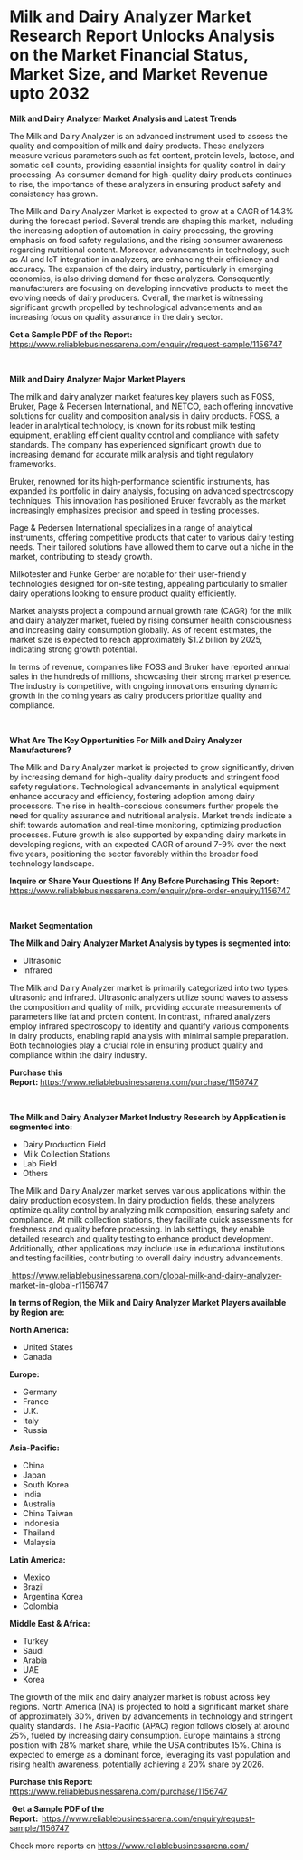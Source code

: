 <p><h1>Milk and Dairy Analyzer Market Research Report Unlocks Analysis on the Market Financial Status, Market Size, and Market Revenue upto 2032</h1></p><p><strong>Milk and Dairy Analyzer Market Analysis and Latest Trends</strong></p>
<p><p>The Milk and Dairy Analyzer is an advanced instrument used to assess the quality and composition of milk and dairy products. These analyzers measure various parameters such as fat content, protein levels, lactose, and somatic cell counts, providing essential insights for quality control in dairy processing. As consumer demand for high-quality dairy products continues to rise, the importance of these analyzers in ensuring product safety and consistency has grown.</p><p>The Milk and Dairy Analyzer Market is expected to grow at a CAGR of 14.3% during the forecast period. Several trends are shaping this market, including the increasing adoption of automation in dairy processing, the growing emphasis on food safety regulations, and the rising consumer awareness regarding nutritional content. Moreover, advancements in technology, such as AI and IoT integration in analyzers, are enhancing their efficiency and accuracy. The expansion of the dairy industry, particularly in emerging economies, is also driving demand for these analyzers. Consequently, manufacturers are focusing on developing innovative products to meet the evolving needs of dairy producers. Overall, the market is witnessing significant growth propelled by technological advancements and an increasing focus on quality assurance in the dairy sector.</p></p>
<p><strong>Get a Sample PDF of the Report:&nbsp;</strong> <a href="https://www.reliablebusinessarena.com/enquiry/request-sample/1156747?utm_campaign=2805&utm_medium=2&utm_source=Github&utm_content=ia&utm_term=21032025&utm_id=milk-and-dairy-analyzer">https://www.reliablebusinessarena.com/enquiry/request-sample/1156747</a></p>
<p>&nbsp;</p>
<p><strong>Milk and Dairy Analyzer Major Market Players</strong></p>
<p><p>The milk and dairy analyzer market features key players such as FOSS, Bruker, Page & Pedersen International, and NETCO, each offering innovative solutions for quality and composition analysis in dairy products. FOSS, a leader in analytical technology, is known for its robust milk testing equipment, enabling efficient quality control and compliance with safety standards. The company has experienced significant growth due to increasing demand for accurate milk analysis and tight regulatory frameworks.</p><p>Bruker, renowned for its high-performance scientific instruments, has expanded its portfolio in dairy analysis, focusing on advanced spectroscopy techniques. This innovation has positioned Bruker favorably as the market increasingly emphasizes precision and speed in testing processes.</p><p>Page & Pedersen International specializes in a range of analytical instruments, offering competitive products that cater to various dairy testing needs. Their tailored solutions have allowed them to carve out a niche in the market, contributing to steady growth.</p><p>Milkotester and Funke Gerber are notable for their user-friendly technologies designed for on-site testing, appealing particularly to smaller dairy operations looking to ensure product quality efficiently. </p><p>Market analysts project a compound annual growth rate (CAGR) for the milk and dairy analyzer market, fueled by rising consumer health consciousness and increasing dairy consumption globally. As of recent estimates, the market size is expected to reach approximately $1.2 billion by 2025, indicating strong growth potential.</p><p>In terms of revenue, companies like FOSS and Bruker have reported annual sales in the hundreds of millions, showcasing their strong market presence. The industry is competitive, with ongoing innovations ensuring dynamic growth in the coming years as dairy producers prioritize quality and compliance.</p></p>
<p>&nbsp;</p>
<p><strong>What Are The Key Opportunities For Milk and Dairy Analyzer Manufacturers?</strong></p>
<p><p>The Milk and Dairy Analyzer market is projected to grow significantly, driven by increasing demand for high-quality dairy products and stringent food safety regulations. Technological advancements in analytical equipment enhance accuracy and efficiency, fostering adoption among dairy processors. The rise in health-conscious consumers further propels the need for quality assurance and nutritional analysis. Market trends indicate a shift towards automation and real-time monitoring, optimizing production processes. Future growth is also supported by expanding dairy markets in developing regions, with an expected CAGR of around 7-9% over the next five years, positioning the sector favorably within the broader food technology landscape.</p></p>
<p><strong>Inquire or Share Your Questions If Any Before Purchasing This Report:</strong> <a href="https://www.reliablebusinessarena.com/enquiry/pre-order-enquiry/1156747?utm_campaign=2805&utm_medium=2&utm_source=Github&utm_content=ia&utm_term=21032025&utm_id=milk-and-dairy-analyzer">https://www.reliablebusinessarena.com/enquiry/pre-order-enquiry/1156747</a></p>
<p>&nbsp;</p>
<p><strong>Market Segmentation</strong></p>
<p><strong>The Milk and Dairy Analyzer Market Analysis by types is segmented into:</strong></p>
<p><ul><li>Ultrasonic</li><li>Infrared</li></ul></p>
<p><p>The Milk and Dairy Analyzer market is primarily categorized into two types: ultrasonic and infrared. Ultrasonic analyzers utilize sound waves to assess the composition and quality of milk, providing accurate measurements of parameters like fat and protein content. In contrast, infrared analyzers employ infrared spectroscopy to identify and quantify various components in dairy products, enabling rapid analysis with minimal sample preparation. Both technologies play a crucial role in ensuring product quality and compliance within the dairy industry.</p></p>
<p><strong>Purchase this Report:&nbsp;</strong><a href="https://www.reliablebusinessarena.com/purchase/1156747?utm_campaign=2805&utm_medium=2&utm_source=Github&utm_content=ia&utm_term=21032025&utm_id=milk-and-dairy-analyzer">https://www.reliablebusinessarena.com/purchase/1156747</a></p>
<p>&nbsp;</p>
<p><strong>The Milk and Dairy Analyzer Market Industry Research by Application is segmented into:</strong></p>
<p><ul><li>Dairy Production Field</li><li>Milk Collection Stations</li><li>Lab Field</li><li>Others</li></ul></p>
<p><p>The Milk and Dairy Analyzer market serves various applications within the dairy production ecosystem. In dairy production fields, these analyzers optimize quality control by analyzing milk composition, ensuring safety and compliance. At milk collection stations, they facilitate quick assessments for freshness and quality before processing. In lab settings, they enable detailed research and quality testing to enhance product development. Additionally, other applications may include use in educational institutions and testing facilities, contributing to overall dairy industry advancements.</p></p>
<p><a href="https://www.reliablebusinessarena.com/global-milk-and-dairy-analyzer-market-in-global-r1156747?utm_campaign=2805&utm_medium=2&utm_source=Github&utm_content=ia&utm_term=21032025&utm_id=milk-and-dairy-analyzer">&nbsp;https://www.reliablebusinessarena.com/global-milk-and-dairy-analyzer-market-in-global-r1156747</a></p>
<p><strong>In terms of Region, the Milk and Dairy Analyzer Market Players available by Region are:</strong></p>
<p>
    <p> <strong> North America: </strong>
        <ul>
            <li>United States</li>
            <li>Canada</li>
        </ul>
        </p> 
    <p> <strong> Europe: </strong>
        <ul>
            <li>Germany</li>
            <li>France</li>
            <li>U.K.</li>
            <li>Italy</li>
            <li>Russia</li>
        </ul>
        </p> 
    <p> <strong> Asia-Pacific: </strong>
        <ul>
            <li>China</li>
            <li>Japan</li>
            <li>South Korea</li>
            <li>India</li>
            <li>Australia</li>
            <li>China Taiwan</li>
            <li>Indonesia</li>
            <li>Thailand</li>
            <li>Malaysia</li>
        </ul>
        </p> 
    <p> <strong> Latin America: </strong>
        <ul>
            <li>Mexico</li>
            <li>Brazil</li>
            <li>Argentina Korea</li>
            <li>Colombia</li>
        </ul>
        </p> 
    <p> <strong> Middle East & Africa: </strong>
        <ul>
            <li>Turkey</li>
            <li>Saudi</li>
            <li>Arabia</li>
            <li>UAE</li>
            <li>Korea</li>
        </ul>
    </p>
    </p>
<p><p>The growth of the milk and dairy analyzer market is robust across key regions. North America (NA) is projected to hold a significant market share of approximately 30%, driven by advancements in technology and stringent quality standards. The Asia-Pacific (APAC) region follows closely at around 25%, fueled by increasing dairy consumption. Europe maintains a strong position with 28% market share, while the USA contributes 15%. China is expected to emerge as a dominant force, leveraging its vast population and rising health awareness, potentially achieving a 20% share by 2026.</p></p>
<p><strong>Purchase this Report: </strong><a href="https://www.reliablebusinessarena.com/purchase/1156747?utm_campaign=2805&utm_medium=2&utm_source=Github&utm_content=ia&utm_term=21032025&utm_id=milk-and-dairy-analyzer">https://www.reliablebusinessarena.com/purchase/1156747</a></p>
<p>&nbsp;<strong>Get a Sample PDF of the Report:&nbsp;&nbsp;</strong><a href="https://www.reliablebusinessarena.com/enquiry/request-sample/1156747?utm_campaign=2805&utm_medium=2&utm_source=Github&utm_content=ia&utm_term=21032025&utm_id=milk-and-dairy-analyzer">https://www.reliablebusinessarena.com/enquiry/request-sample/1156747</a></p>
<p><strong></strong></p>
<p>Check more reports on <a href="https://www.reliablebusinessarena.com/?utm_campaign=2805&utm_medium=2&utm_source=Github&utm_content=ia&utm_term=21032025&utm_id=milk-and-dairy-analyzer">https://www.reliablebusinessarena.com/</a></p>
